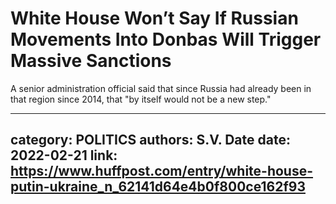# White House Won’t Say If Russian Movements Into Donbas Will Trigger Massive Sanctions

A senior administration official said that since Russia had already been in that region since 2014, that "by itself would not be a new step."

---
category: POLITICS
authors: S.V. Date
date: 2022-02-21
link: https://www.huffpost.com/entry/white-house-putin-ukraine_n_62141d64e4b0f800ce162f93
---
